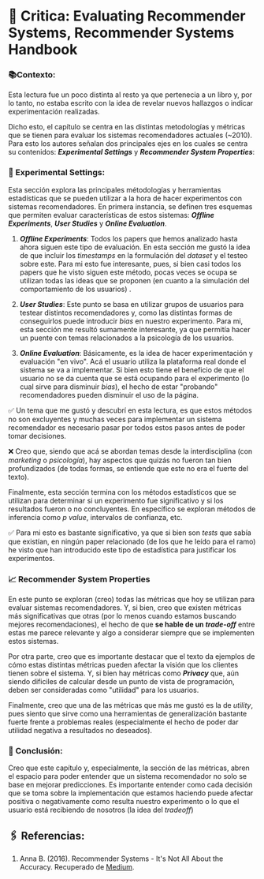 # 📖 Critica: Evaluating Recommender Systems, Recommender Systems Handbook

### 📚Contexto:
Esta lectura fue un poco distinta al resto ya que pertenecia a un libro y, por lo tanto, no estaba escrito con la idea de revelar nuevos hallazgos o indicar experimentación realizadas.

Dicho esto, el capítulo se centra en las distintas metodologías y métricas que se tienen para evaluar los sistemas recomendadores actuales (~2010). Para esto los autores señalan dos principales ejes en los cuales se centra su contenidos: **_Experimental Settings_** y **_Recommender System Properties_**:

### 🧪 Experimental Settings:

Esta sección explora las principales métodologías y herramientas estadísticas que se pueden utilizar a la hora de hacer experimentos con sistemas recomendadores. En primera instancia, se definen tres esquemas que permiten evaluar características de estos sistemas: **_Offline Experiments_**, **_User Studies_** y **_Online Evaluation_**.

1. **_Offline Experiments_**: Todos los papers que hemos analizado hasta ahora siguen este tipo de evaluación. En esta sección me gustó la idea de que incluir los _timestamps_ en la formulación del _dataset_ y el testeo sobre este. Para mi esto fue interesante, pues, si bien casi todos los papers que he visto siguen este método, pocas veces se ocupa se utilizan todas las ideas que se proponen (en cuanto a la simulación del comportamiento de los usuarios) .

2. **_User Studies_**: Este punto se basa en utilizar grupos de usuarios para testear distintos recomendadores y, como las distintas formas de conseguirlos puede introducir _bias_ en nuestro experimento. Para mi, esta sección me resultó sumamente interesante, ya que permitía hacer un puente con temas relacionados a la psicología de los usuarios.

3. **_Online Evaluation_**: Básicamente, es la idea de hacer experimentación y evaluación "en  vivo". Acá el usuario utiliza la plataforma real donde el sistema se va a implementar. Si bien esto tiene el beneficio de que el usuario no se da cuenta que se está ocupando para el experimento (lo cual sirve para disminuir _bias_), el hecho de estar "probando" recomendadores pueden disminuir el uso de la página.

✅ Un tema que me gustó y descubrí en esta lectura, es que estos métodos no son excluyentes y muchas veces para implementar un sistema recomendador es necesario pasar por todos estos pasos antes de poder tomar decisiones.

❌ Creo que, siendo que acá se abordan temas desde la interdisciplina (con _marketing_ o _psicología_), hay aspectos que quizás no fueron tan bien profundizados (de todas formas, se entiende que este no era el fuerte del texto).

Finalmente, esta sección termina con los métodos estadísticos que se utilizan para determinar si un experimento fue significativo y si los resultados fueron o no concluyentes. En específico se exploran métodos de inferencia como _p value_, intervalos de confianza, etc.

✅ Para mi esto es bastante significativo, ya que si bien son _tests_ que sabía que existían, en ningún paper relacionado (de los que he leído para el ramo) he visto que han introducido este tipo de estadística para justificar los experimentos.

### 📈 Recommender System Properties

En este punto se exploran (creo) todas las métricas que hoy se utilizan para evaluar sistemas recomendadores. Y, si bien, creo que existen métricas más significativas que otras (por lo menos cuando estamos buscando mejores recomendaciones), el hecho de que **se hable de un _trade-off_** entre estas me parece relevante y algo a considerar siempre que se implementen estos sistemas.

Por otra parte, creo que es importante destacar que el texto da ejemplos de cómo estas distintas métricas pueden afectar la visión que los clientes tienen sobre el sistema. Y, si bien hay métricas como **_Privacy_** que, aún siendo dificiles de calcular desde un punto de vista de programación, deben ser consideradas como "utilidad" para los usuarios.

 Finalmente, creo que una de las métricas que más me gustó es la de _utility_, pues siento que sirve como una herramientas de generalización bastante fuerte frente a problemas reales (especialmente el hecho de poder dar utilidad negativa a resultados no deseados).

### 📕 Conclusión:

Creo que este capítulo y, especialmente, la sección de las métricas, abren el espacio para poder entender que un sistema recomendador no solo se base en mejorar predicciones. Es importante entender como cada decisión que se toma sobre la implementación que estamos haciendo puede afectar positiva o negativamente como resulta nuestro experimento o lo que el usuario está recibiendo de nosotros (la idea del _tradeoff_)

## 🖇 Referencias:


1. Anna B. (2016). Recommender Systems - It's Not All About the Accuracy. Recuperado de [Medium](https://gab41.lab41.org/recommender-systems-its-not-all-about-the-accuracy-562c7dceeaff).
